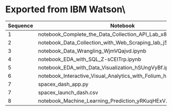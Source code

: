 # Exported from IBM Watson\

|Sequence|Notebook|
|--------|--------|
|1|notebook_Complete_the_Data_Collection_API_Lab_x8m-xaI-d.ipynb    |
|2|notebook_Data_Collection_with_Web_Scraping_lab_j5rAugu86.ipynb   |
|3|notebook_Data_Wrangling_WjmVQajvd.ipynb                          |
|4|notebook_EDA_with_SQL_Z-sCEITrp.ipynb                            |
|5|notebook_EDA_with_Data_Visualization_hSUngVyBf.ipynb             |
|6|notebook_Interactive_Visual_Analytics_with_Folium_hi12TRLKW.ipynb|
|7|spacex_dash_app.py                                               |
|7|spacex_launch_dash.csv                                           |
|8|notebook_Machine_Learning_Prediction_yRKuqHExV.ipynb             |
